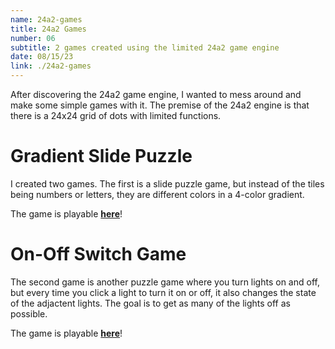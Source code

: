 ```yaml
---
name: 24a2-games
title: 24a2 Games
number: 06
subtitle: 2 games created using the limited 24a2 game engine
date: 08/15/23
link: ./24a2-games
---
```

After discovering the 24a2 game engine, I wanted to mess around and make some simple
games with it. The premise of the 24a2 engine is that there is a 24x24 grid of dots
with limited functions.

# Gradient Slide Puzzle
I created two games. The first is a slide puzzle game, but instead of the tiles being
numbers or letters, they are different colors in a 4-color gradient.

The game is playable __[here](./gradient-slide/play)__!

# On-Off Switch Game
The second game is another puzzle game where you turn lights on and off, but every time
you click a light to turn it on or off, it also changes the state of the adjactent lights.
The goal is to get as many of the lights off as possible.


The game is playable __[here](./on-off/play)__!